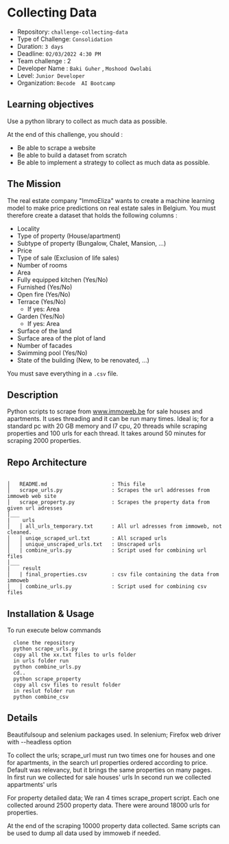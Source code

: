 # Collecting Data

- Repository: `challenge-collecting-data`
- Type of Challenge: `Consolidation`
- Duration: `3 days`
- Deadline: `02/03/2022 4:30 PM`
- Team challenge : 2
- Developer Name : `Baki Guher` , `Moshood Owolabi`
- Level: `Junior Developer`
- Organization: `Becode  AI Bootcamp`


## Learning objectives

Use a python library to collect as much data as possible.

At the end of this challenge, you should :

- Be able to scrape a website
- Be able to build a dataset from scratch
- Be able to implement a strategy to collect as much data as possible.

## The Mission

The real estate company "ImmoEliza" wants to create a machine learning model to make price predictions on real estate sales in Belgium. You must therefore create a dataset that holds the following columns :

- Locality
- Type of property (House/apartment)
- Subtype of property (Bungalow, Chalet, Mansion, ...)
- Price
- Type of sale (Exclusion of life sales)
- Number of rooms
- Area
- Fully equipped kitchen (Yes/No)
- Furnished (Yes/No)
- Open fire (Yes/No)
- Terrace (Yes/No)
  - If yes: Area
- Garden (Yes/No)
  - If yes: Area
- Surface of the land
- Surface area of the plot of land
- Number of facades
- Swimming pool (Yes/No)
- State of the building (New, to be renovated, ...)

You must save everything in a `.csv` file.

## Description
Python scripts to scrape from www.immoweb.be for sale houses and apartments. 
It uses threading and it can be run many times. Ideal is; for a standard pc with 20 GB memory and I7 cpu,  20 threads while scraping properties and 100 urls for each thread.
It takes around 50 minutes for scraping 2000 properties.

 
## Repo Architecture 

```

│   README.md                     : This file
│   scrape_urls.py                : Scrapes the url addresses from immoweb web site
│   scrape_property.py            : Scrapes the property data from given url adresses  
│___   
|    urls          
│   │ all_urls_temporary.txt      : All url adresses from immoweb, not cleaned.
│   │ uniqe_scraped_url.txt       : All scraped urls 
│   │ unique_unscraped_urls.txt   : Unscraped urls 
│   | combine_urls.py             : Script used for combining url files          
│___  
|    result
│   | final_properties.csv        : csv file containing the data from immoweb
│   │ combine_urls.py             : Script used for combining csv files           
```

## Installation & Usage
To run execute below commands

      clone the repository 
      python scrape_urls.py
      copy all the xx.txt files to urls folder
      in urls folder run
      python combine_urls.py
      cd..
      python scrape_property
      copy all csv files to result folder
      in reslut folder run
      python combine_csv



## Details
Beautifulsoup and selenium packages used. 
In selenium; Firefox web driver with --headless option 

To collect the urls; scrape_url must run two times one for houses and one for apartments, in the search url properties ordered according to price.
Default was relevancy, but it brings the same properties on many pages.  
In first run we collected for sale houses' urls 
In second run  we collected appartments' urls

For property detailed data; 
We ran 4 times scrape_propert script. 
Each one collected around 2500 property data. There were around 18000 urls for properties. 

At the end of the scraping 10000 property data collected. Same scripts can be used to dump all data used by immoweb if needed. 


